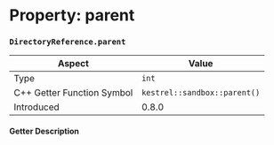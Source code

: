 
# Property: parent
### `DirectoryReference.parent`

| Aspect | Value |
| --- | --- |
| Type | `int` |
| C++ Getter Function Symbol | `kestrel::sandbox::parent()` |
| Introduced | 0.8.0 |

#### Getter Description

